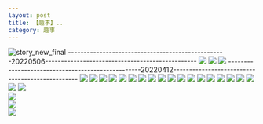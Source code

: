 ```yaml
---
layout: post
title: 【趣事】..
category: 趣事
---
```

![story_new_final](http://s5kw20fzf.hd-bkt.clouddn.com/img/story_new_final_0322.png)
--------------------------------------------------20220506------------------------------------------------
![](http://s5kx63xd7.hd-bkt.clouddn.com/img/funny-220506-1.jpg)
![](http://s5kx63xd7.hd-bkt.clouddn.com/img/funny-220506-2.jpg)
![](http://s5kx63xd7.hd-bkt.clouddn.com/img/funny-220506-3.jpg)
--------------------------------------------------20220412------------------------------------------------
![](http://s5kw20fzf.hd-bkt.clouddn.com/img/pel-220415-16.jpg)
![](http://s5kw20fzf.hd-bkt.clouddn.com/img/fragment-220412-3.png)
![](http://s5kw20fzf.hd-bkt.clouddn.com/img/fragment-220412-4.png)
![](http://s5kw20fzf.hd-bkt.clouddn.com/img/funny-220414-1.png)
![](http://s5kw20fzf.hd-bkt.clouddn.com/img/funny-220414-2.png)
![](http://s5kw20fzf.hd-bkt.clouddn.com/img/funny-220412-1.png)
![](http://s5kw20fzf.hd-bkt.clouddn.com/img/fragment-220322-2.png)
![](http://s5kw20fzf.hd-bkt.clouddn.com/img/fragment-220322-3.png)
![](http://s5kw20fzf.hd-bkt.clouddn.com/img/fragment-220322-4.png)
![](http://s5kw20fzf.hd-bkt.clouddn.com/img/fragment-220322-5.png)
![](http://s5kw20fzf.hd-bkt.clouddn.com/img/situation-0324-1.png)
![](http://s5kw20fzf.hd-bkt.clouddn.com/img/situation-0324-2.png)
![](http://s5kw20fzf.hd-bkt.clouddn.com/img/situation-0324-3.png)
![](http://s5kw20fzf.hd-bkt.clouddn.com/img/inspire-220327-1.png)
![](http://s5kw20fzf.hd-bkt.clouddn.com/img/inspire-220327-2.png)
![](http://s5kw20fzf.hd-bkt.clouddn.com/img/inspire-220327-3.png)
![](http://s5kw20fzf.hd-bkt.clouddn.com/img/inspire-220327-4.png)
![](http://s5kw20fzf.hd-bkt.clouddn.com/img/inspire-220327-5.png)
![](http://s5kw20fzf.hd-bkt.clouddn.com/img/inspire-220327-7.png)
![](http://s5kw20fzf.hd-bkt.clouddn.com/img/inspire-220327-6.png)  
![](http://s5kw20fzf.hd-bkt.clouddn.com/img/fragment-220413-1.png)  
![](http://s5kw20fzf.hd-bkt.clouddn.com/img/fragment-220413-2.png)  
![](http://s5kw20fzf.hd-bkt.clouddn.com/img/moment-1.png)




